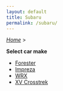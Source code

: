 ```yaml
---
layout: default
title: Subaru
permalink: /subaru/
---
```

[*Home*](/) >

**Select car make**

- [Forester](/subaru/forester/)
- [Impreza](/subaru/impreza/)
- [WRX](/subaru/wrx/)
- [XV Crosstrek](/subaru/xv-crosstrek/)
